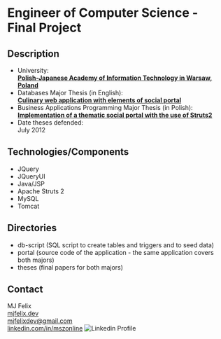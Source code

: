 # Engineer of Computer Science - Final Project

## Description

- University:<br />**[Polish-Japanese Academy of Information Technology in Warsaw, Poland](https://www.pja.edu.pl/en/)**
- Databases Major Thesis (in English):<br />**[Culinary web application with elements of social portal](theses/databases-major/Maciej_Szczesny_s5014_SDabd_praca_inzynierska.pdf)**
- Business Applications Programming Major Thesis (in Polish):<br />**[Implementation of a thematic social portal with the use of Struts2](theses/business-applications-programming-major/Maciej_Szczesny_s5014_SDg_praca_inzynierska.pdf)**
- Date theses defended:<br />July 2012

## Technologies/Components

- JQuery
- JQueryUI
- Java/JSP
- Apache Struts 2
- MySQL
- Tomcat

## Directories

- db-script (SQL script to create tables and triggers and to seed data)
- portal (source code of the application - the same application covers both majors)
- theses (final papers for both majors)

## Contact

MJ Felix<br>
[mjfelix.dev](https://mjfelix.dev)<br>
mjfelixdev@gmail.com<br>
[linkedin.com/in/mszonline](https://www.linkedin.com/in/mjfelix/) ![Linkedin Profile](https://i.stack.imgur.com/gVE0j.png)

